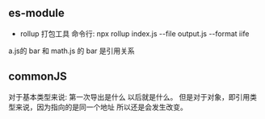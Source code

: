 ## es-module
- rollup 打包工具
    命令行: npx rollup index.js --file output.js --format iife

a.js的 bar 和 math.js 的 bar 是引用关系

## commonJS
对于基本类型来说: 第一次导出是什么 以后就是什么。
但是对于对象，即引用类型来说，因为指向的是同一个地址 所以还是会发生改变。